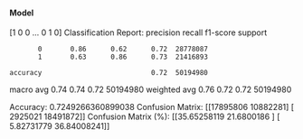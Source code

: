 #### Model
[1 0 0 ... 0 1 0]
Classification Report:
              precision    recall  f1-score   support

           0       0.86      0.62      0.72  28778087
           1       0.63      0.86      0.73  21416893

    accuracy                           0.72  50194980
   macro avg       0.74      0.74      0.72  50194980
weighted avg       0.76      0.72      0.72  50194980

Accuracy: 0.7249266360899038
Confusion Matrix:
[[17895806 10882281]
 [ 2925021 18491872]]
Confusion Matrix (%):
[[35.65258119 21.6800186 ]
 [ 5.82731779 36.84008241]]
